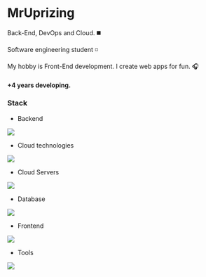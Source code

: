 <h1 align="left">MrUprizing</h1>


<p aling="left">Back-End, DevOps and Cloud. ◼️</p>
<p aling="left">Software engineering student ◽️ </p>  
<p aling="left">My hobby is Front-End development. I create web apps for fun. 🎧</p>
<h4 aling="left">+4 years developing.</h4>

<h3 align="left">Stack</h3>

- Backend
<p align="left">
  <a href="https://github.com/syvixor/skills-icons">
    <img src="https://skills-icons.vercel.app/api/icons?i=ts,go,hono,bun" />
  </a>
</p>

- Cloud technologies
<p align="left">
  <a href="https://github.com/syvixor/skills-icons">
    <img src="https://skills-icons.vercel.app/api/icons?i=docker,kubernetes,terraform" />
  </a>
</p>

- Cloud Servers
<p align="left">
  <div >
    <img src="https://skills-icons.vercel.app/api/icons?i=aws,gcp,digitalocean,vercel,supabase,azure,cloudinary" />
  </div>
</p>

- Database
<p align="left">
  <a href="https://github.com/syvixor/skills-icons">
    <img src="https://skills-icons.vercel.app/api/icons?i=postgresql,mongodb,redis" />
  </a>
</p>

- Frontend
<p align="left">
  <a href="https://github.com/syvixor/skills-icons">
    <img src="https://skills-icons.vercel.app/api/icons?i=nextjs,tailwind,shadcnui,react,svelte,expo" />
  </a>
</p>

- Tools
<p align="left">
  <a href="https://github.com/syvixor/skills-icons">
    <img src="https://skills-icons.vercel.app/api/icons?i=git,github,postman,figma,githubactions" />
  </a>
</p>

